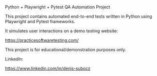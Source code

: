 Python + Playwright + Pytest QA Automation Project

This project contains automated end-to-end tests written in Python using Playwright and Pytest frameworks.

It simulates user interactions on a demo testing website:  

https://practicesoftwaretesting.com/

This project is for educational/demonstration purposes only.

LinkedIn: 

https://www.linkedin.com/in/denis-subocz